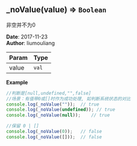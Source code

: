 ## \_noValue(value) ⇒ <code>Boolean</code>
<p>非空并不为0</p>

**Date**: 2017-11-23  
**Author**: liumouliang  

| Param | Type |
| --- | --- |
| value | <code>val</code> | 

**Example**  
```javascript
//判断是[null,undefined,"",false]
//场景：有值带0或[]时作为成功处理, 如判断系统状态的对比
console.log(_noValue(""));  // true
console.log(_noValue(undefined)); // true
console.log(_noValue(null));    // true

//保留 0 | []
console.log(_noValue(0));   // false
console.log(_noValue([]));  // false
```
